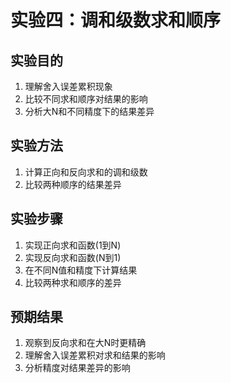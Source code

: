 # 实验四：调和级数求和顺序

## 实验目的
1. 理解舍入误差累积现象
2. 比较不同求和顺序对结果的影响
3. 分析大N和不同精度下的结果差异

## 实验方法
1. 计算正向和反向求和的调和级数
2. 比较两种顺序的结果差异

## 实验步骤
1. 实现正向求和函数(1到N)
2. 实现反向求和函数(N到1)
3. 在不同N值和精度下计算结果
4. 比较两种求和顺序的差异

## 预期结果
1. 观察到反向求和在大N时更精确
2. 理解舍入误差累积对求和结果的影响
3. 分析精度对结果差异的影响
